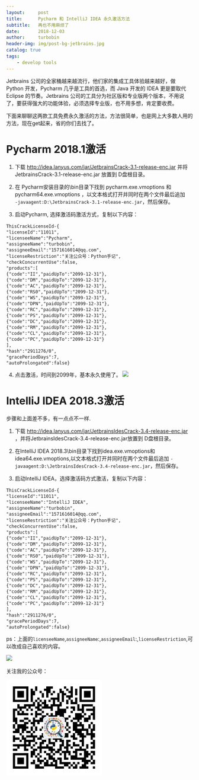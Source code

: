 ```yaml
---
layout:     post
title:      Pycharm 和 IntelliJ IDEA 永久激活方法
subtitle:   再也不用麻烦了
date:       2018-12-03
author:     turbobin
header-img: img/post-bg-jetbrains.jpg
catalog: true
tags:
    - develop tools
---
```


Jetbrains 公司的全家桶越来越流行，他们家的集成工具体验越来越好，做 Python 开发，Pycharm 几乎是工具的首选，而 Java 开发的 IDEA 更是要取代 Eclipse 的节奏。Jetbrains 公司的工具分为社区版和专业版两个版本，不用说了，要获得强大的功能体验，必须选择专业版，也不用多想，肯定要收费。

下面来聊聊这两款工具免费永久激活的方法，方法很简单，也是网上大多数人用的方法，现在get起来，省的你们去找了。

# Pycharm 2018.1激活

1. 下载 http://idea.lanyus.com/jar/JetbrainsCrack-3.1-release-enc.jar 并将 JetbrainsCrack-3.1-release-enc.jar 放置到 D盘根目录。

2. 在 Pycharm安装目录的\bin目录下找到 pycharm.exe.vmoptions 和 pycharm64.exe.vmoptions ，以文本格式打开并同时在两个文件最后追加  
`-javaagent:D:\JetbrainsCrack-3.1-release-enc.jar`，然后保存。 

3. 启动Pycharm, 选择激活码激活方式，复制以下内容：
```
ThisCrackLicenseId-{
"licenseId":"11011",
"licenseeName":"Pycharm",
"assigneeName":"turbobin",
"assigneeEmail":"1571616014@qq.com",
"licenseRestriction":"关注公众号：Python手记",
"checkConcurrentUse":false,
"products":[
{"code":"II","paidUpTo":"2099-12-31"},
{"code":"DM","paidUpTo":"2099-12-31"},
{"code":"AC","paidUpTo":"2099-12-31"},
{"code":"RS0","paidUpTo":"2099-12-31"},
{"code":"WS","paidUpTo":"2099-12-31"},
{"code":"DPN","paidUpTo":"2099-12-31"},
{"code":"RC","paidUpTo":"2099-12-31"},
{"code":"PS","paidUpTo":"2099-12-31"},
{"code":"DC","paidUpTo":"2099-12-31"},
{"code":"RM","paidUpTo":"2099-12-31"},
{"code":"CL","paidUpTo":"2099-12-31"},
{"code":"PC","paidUpTo":"2099-12-31"}
],
"hash":"2911276/0",
"gracePeriodDays":7,
"autoProlongated":false}
```
4. 点击激活，时间到2099年，基本永久使用了。
![](https://i.imgur.com/WGFNARp.png)

# IntelliJ IDEA 2018.3激活

步骤和上面差不多，有一点点不一样.
1. 下载 http://idea.lanyus.com/jar/JetbrainsIdesCrack-3.4-release-enc.jar ，并将JetbrainsIdesCrack-3.4-release-enc.jar放置到 D盘根目录。

2. 在IntelliJ IDEA 2018.3\bin目录下找到idea.exe.vmoptions和idea64.exe.vmoptions,以文本格式打开并同时在两个文件最后追加
`-javaagent:D:\JetbrainsIdesCrack-3.4-release-enc.jar`，然后保存。

3. 启动IntelliJ IDEA，选择激活码方式激活，复制以下内容：
```
ThisCrackLicenseId-{
"licenseId":"11011",
"licenseeName":"IntelliJ IDEA",
"assigneeName":"turbobin",
"assigneeEmail":"1571616014@qq.com",
"licenseRestriction":"关注公众号：Python手记",
"checkConcurrentUse":false,
"products":[
{"code":"II","paidUpTo":"2099-12-31"},
{"code":"DM","paidUpTo":"2099-12-31"},
{"code":"AC","paidUpTo":"2099-12-31"},
{"code":"RS0","paidUpTo":"2099-12-31"},
{"code":"WS","paidUpTo":"2099-12-31"},
{"code":"DPN","paidUpTo":"2099-12-31"},
{"code":"RC","paidUpTo":"2099-12-31"},
{"code":"PS","paidUpTo":"2099-12-31"},
{"code":"DC","paidUpTo":"2099-12-31"},
{"code":"RM","paidUpTo":"2099-12-31"},
{"code":"CL","paidUpTo":"2099-12-31"},
{"code":"PC","paidUpTo":"2099-12-31"}
],
"hash":"2911276/0",
"gracePeriodDays":7,
"autoProlongated":false}
```

ps：上面的`licenseeName`,`assigneeName`:,`assigneeEmail`:,`licenseRestriction`,可以改成自己喜欢的内容。

![](https://i.imgur.com/JZrbBGa.png)



关注我的公众号：

![](../img/qrcode.jpg)